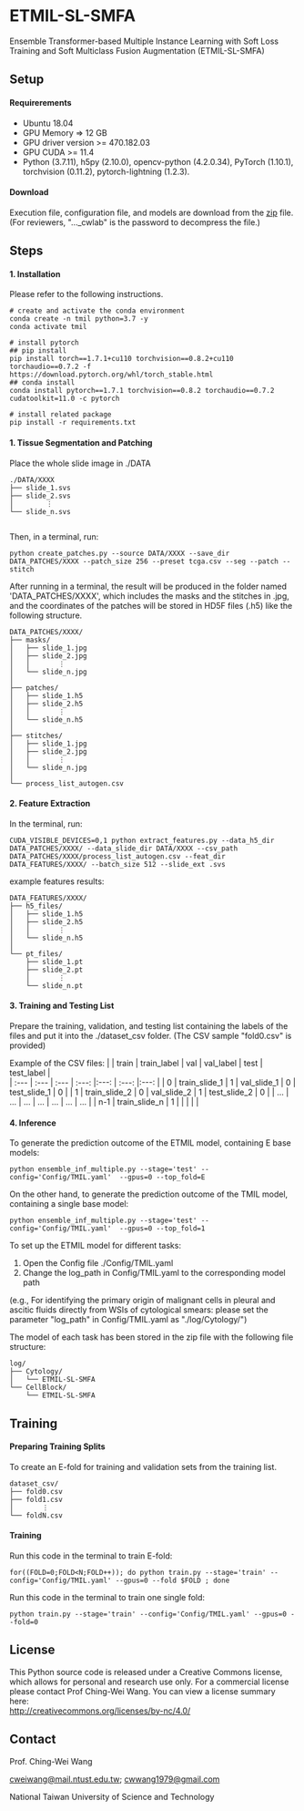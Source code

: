 # ETMIL-SL-SMFA
Ensemble Transformer-based Multiple Instance Learning with Soft Loss Training and Soft Multiclass Fusion Augmentation (ETMIL-SL-SMFA)

## Setup

#### Requirerements
- Ubuntu 18.04
- GPU Memory => 12 GB
- GPU driver version >= 470.182.03
- GPU CUDA >= 11.4
- Python (3.7.11), h5py (2.10.0), opencv-python (4.2.0.34), PyTorch (1.10.1), torchvision (0.11.2), pytorch-lightning (1.2.3).

#### Download
Execution file, configuration file, and models are download from the [zip](https://drive.google.com/file/d/1jQRKKcIbgVhmQj-Pj_LB-rk1V4rrbC9F/view?usp=drive_link) file.  (For reviewers, "..._cwlab" is the password to decompress the file.)

## Steps
#### 1. Installation

Please refer to the following instructions.
```
# create and activate the conda environment
conda create -n tmil python=3.7 -y
conda activate tmil

# install pytorch
## pip install
pip install torch==1.7.1+cu110 torchvision==0.8.2+cu110 torchaudio==0.7.2 -f https://download.pytorch.org/whl/torch_stable.html
## conda install
conda install pytorch==1.7.1 torchvision==0.8.2 torchaudio==0.7.2 cudatoolkit=11.0 -c pytorch

# install related package
pip install -r requirements.txt
```

#### 1. Tissue Segmentation and Patching

Place the whole slide image in ./DATA
```
./DATA/XXXX
├── slide_1.svs
├── slide_2.svs
│        ⋮
└── slide_n.svs
  
```

Then, in a terminal, run:
```
python create_patches.py --source DATA/XXXX --save_dir DATA_PATCHES/XXXX --patch_size 256 --preset tcga.csv --seg --patch --stitch

```

After running in a terminal, the result will be produced in the folder named 'DATA_PATCHES/XXXX', which includes the masks and the stitches in .jpg, and the coordinates of the patches will be stored in HD5F files (.h5) like the following structure.
```
DATA_PATCHES/XXXX/
├── masks/
│   ├── slide_1.jpg
│   ├── slide_2.jpg
│   │       ⋮
│   └── slide_n.jpg
│
├── patches/
│   ├── slide_1.h5
│   ├── slide_2.h5
│   │       ⋮
│   └── slide_n.h5
│
├── stitches/
│   ├── slide_1.jpg
│   ├── slide_2.jpg
│   │       ⋮
│   └── slide_n.jpg
│
└── process_list_autogen.csv
```


#### 2. Feature Extraction

In the terminal, run:
```
CUDA_VISIBLE_DEVICES=0,1 python extract_features.py --data_h5_dir DATA_PATCHES/XXXX/ --data_slide_dir DATA/XXXX --csv_path DATA_PATCHES/XXXX/process_list_autogen.csv --feat_dir DATA_FEATURES/XXXX/ --batch_size 512 --slide_ext .svs

```

example features results:
```
DATA_FEATURES/XXXX/
├── h5_files/
│   ├── slide_1.h5
│   ├── slide_2.h5
│   │       ⋮
│   └── slide_n.h5
│
└── pt_files/
    ├── slide_1.pt
    ├── slide_2.pt
    │       ⋮
    └── slide_n.pt
```

#### 3. Training and Testing List
Prepare the training, validation, and testing list containing the labels of the files and put it into the ./dataset_csv folder. (The CSV sample "fold0.csv" is provided)

Example of the CSV files:
|      | train          | train_label     | val        | val_label | test        | test_label |  
| :--- | :---           |  :---           | :---:      |:---:      | :---:      |:---:      | 
|  0   | train_slide_1        | 1               | val_slide_1    |   0       | test_slide_1    |   0       | 
|  1   | train_slide_2        | 0               | val_slide_2    |   1       | test_slide_2    |   0       |
|  ... | ...            | ...             | ...        | ...       | ...        | ...       |
|  n-1   | train_slide_n        | 1               |     |          |    |          |



#### 4. Inference 

To generate the prediction outcome of the ETMIL model, containing E base models:
```
python ensemble_inf_multiple.py --stage='test' --config='Config/TMIL.yaml'  --gpus=0 --top_fold=E
```
On the other hand, to generate the prediction outcome of the TMIL model, containing a single base model:
```
python ensemble_inf_multiple.py --stage='test' --config='Config/TMIL.yaml'  --gpus=0 --top_fold=1
```

To set up the ETMIL model for different tasks: 
1. Open the Config file ./Config/TMIL.yaml
2. Change the log_path in Config/TMIL.yaml to the corresponding model path
   
(e.g., For identifying the primary origin of malignant cells in pleural and ascitic fluids directly from WSIs of cytological smears: please set the parameter "log_path" in Config/TMIL.yaml as "./log/Cytology/")

The model of each task has been stored in the zip file with the following file structure: 
```
log/
├── Cytology/
│   └── ETMIL-SL-SMFA
└── CellBlock/
    └── ETMIL-SL-SMFA
```


## Training
#### Preparing Training Splits

To create an E-fold for training and validation sets from the training list. 
```
dataset_csv/
├── fold0.csv
├── fold1.csv
│       ⋮
└── foldN.csv
```

#### Training

Run this code in the terminal to train E-fold:
```
for((FOLD=0;FOLD<N;FOLD++)); do python train.py --stage='train' --config='Config/TMIL.yaml' --gpus=0 --fold $FOLD ; done
```

Run this code in the terminal to train one single fold:
```
python train.py --stage='train' --config='Config/TMIL.yaml' --gpus=0 --fold=0
```


## License
This Python source code is released under a Creative Commons license, which allows for personal and research use only. For a commercial license please contact Prof Ching-Wei Wang. You can view a license summary here:  
http://creativecommons.org/licenses/by-nc/4.0/


## Contact
Prof. Ching-Wei Wang  
  
cweiwang@mail.ntust.edu.tw; cwwang1979@gmail.com  
  
National Taiwan University of Science and Technology

